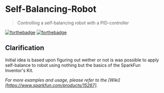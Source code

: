 # Self-Balancing-Robot
> Controlling a self-balancing robot with a PID-controller

[![forthebadge](https://forthebadge.com/images/badges/made-with-c-plus-plus.svg)](https://forthebadge.com)
[![forthebadge](https://forthebadge.com/images/badges/made-with-c.svg)](https://forthebadge.com)

## Clarification

Initial idea is based upon figuring out wether or not is was possible to apply self-balance to robot using nothing but the basics of the SparkFun Inventor's Kit.

_For more examples and usage, please refer to the [Wiki][https://www.sparkfun.com/products/15267]._



